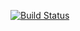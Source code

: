 [![Build Status](https://travis-ci.org/Tagman/HelloWorldCI.svg?branch=master)](https://travis-ci.org/Tagman/HelloWorldCI)
